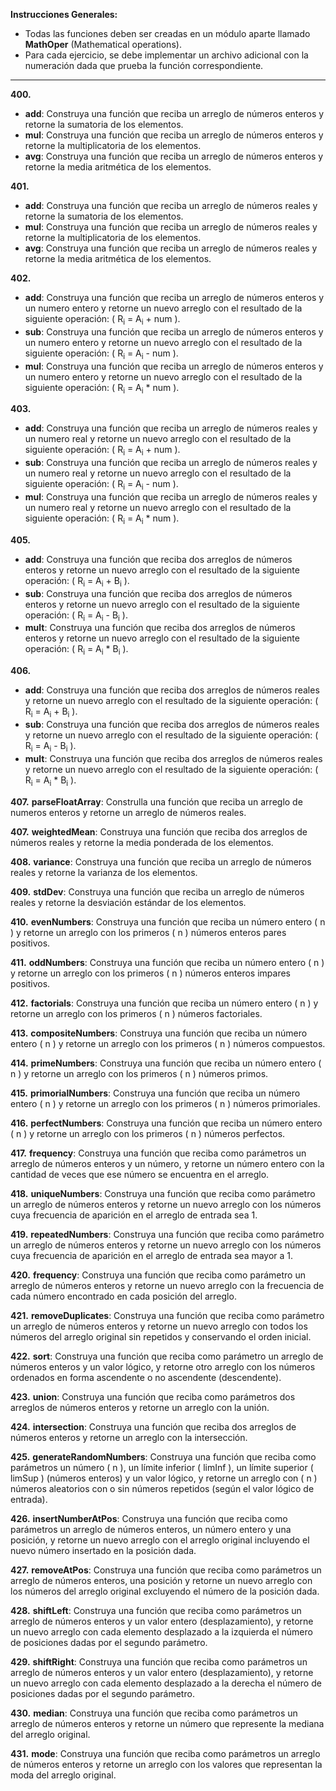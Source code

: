 **Instrucciones Generales:**

- Todas las funciones deben ser creadas en un módulo aparte llamado **MathOper** (Mathematical operations).
- Para cada ejercicio, se debe implementar un archivo adicional con la numeración dada que prueba la función correspondiente.

---

**400.** 
- **add**: Construya una función que reciba un arreglo de números enteros y retorne la sumatoria de los elementos.
- **mul**: Construya una función que reciba un arreglo de números enteros y retorne la multiplicatoria de los elementos.
- **avg**: Construya una función que reciba un arreglo de números enteros y retorne la media aritmética de los elementos.

**401.** 
- **add**: Construya una función que reciba un arreglo de números reales y retorne la sumatoria de los elementos.
- **mul**: Construya una función que reciba un arreglo de números reales y retorne la multiplicatoria de los elementos.
- **avg**: Construya una función que reciba un arreglo de números reales y retorne la media aritmética de los elementos.

**402.**
- **add**: Construya una función que reciba un arreglo de números enteros y un numero entero y retorne un nuevo arreglo con el resultado de la siguiente operación: \( R<sub>i</sub> = A<sub>i</sub> + num \).
- **sub**: Construya una función que reciba un arreglo de números enteros y un numero entero y retorne un nuevo arreglo con el resultado de la siguiente operación: \( R<sub>i</sub> = A<sub>i</sub> - num \).
- **mul**: Construya una función que reciba un arreglo de números enteros y un numero entero y retorne un nuevo arreglo con el resultado de la siguiente operación: \( R<sub>i</sub> = A<sub>i</sub> * num \).

**403.**
- **add**: Construya una función que reciba un arreglo de números reales y un numero real y retorne un nuevo arreglo con el resultado de la siguiente operación: \( R<sub>i</sub> = A<sub>i</sub> + num \).
- **sub**: Construya una función que reciba un arreglo de números reales y un numero real y retorne un nuevo arreglo con el resultado de la siguiente operación: \( R<sub>i</sub> = A<sub>i</sub> - num \).
- **mul**: Construya una función que reciba un arreglo de números reales y un numero real y retorne un nuevo arreglo con el resultado de la siguiente operación: \( R<sub>i</sub> = A<sub>i</sub> * num \).

**405.** 
- **add**: Construya una función que reciba dos arreglos de números enteros y retorne un nuevo arreglo con el resultado de la siguiente operación: \( R<sub>i</sub> = A<sub>i</sub> + B<sub>i</sub> \).
- **sub**: Construya una función que reciba dos arreglos de números enteros y retorne un nuevo arreglo con el resultado de la siguiente operación: \( R<sub>i</sub> = A<sub>i</sub> - B<sub>i</sub> \).
- **mult**: Construya una función que reciba dos arreglos de números enteros y retorne un nuevo arreglo con el resultado de la siguiente operación: \( R<sub>i</sub> = A<sub>i</sub> * B<sub>i</sub> \).

**406.** 
- **add**: Construya una función que reciba dos arreglos de números reales y retorne un nuevo arreglo con el resultado de la siguiente operación: \( R<sub>i</sub> = A<sub>i</sub> + B<sub>i</sub> \).
- **sub**: Construya una función que reciba dos arreglos de números reales y retorne un nuevo arreglo con el resultado de la siguiente operación: \( R<sub>i</sub> = A<sub>i</sub> - B<sub>i</sub> \).
- **mult**: Construya una función que reciba dos arreglos de números reales y retorne un nuevo arreglo con el resultado de la siguiente operación: \( R<sub>i</sub> = A<sub>i</sub> * B<sub>i</sub> \).

**407.** **parseFloatArray**: Construlla una función que reciba un arreglo de numeros enteros y retorne un arreglo de números reales.

**407.** **weightedMean**: Construya una función que reciba dos arreglos de números reales y retorne la media ponderada de los elementos.

**408.** **variance**: Construya una función que reciba un arreglo de números reales y retorne la varianza de los elementos.

**409.** **stdDev**: Construya una función que reciba un arreglo de números reales y retorne la desviación estándar de los elementos.

**410.** **evenNumbers**: Construya una función que reciba un número entero \( n \) y retorne un arreglo con los primeros \( n \) números enteros pares positivos.

**411.** **oddNumbers**: Construya una función que reciba un número entero \( n \) y retorne un arreglo con los primeros \( n \) números enteros impares positivos.

**412.** **factorials**: Construya una función que reciba un número entero \( n \) y retorne un arreglo con los primeros \( n \) números factoriales.

**413.** **compositeNumbers**: Construya una función que reciba un número entero \( n \) y retorne un arreglo con los primeros \( n \) números compuestos.

**414.** **primeNumbers**: Construya una función que reciba un número entero \( n \) y retorne un arreglo con los primeros \( n \) números primos.

**415.** **primorialNumbers**: Construya una función que reciba un número entero \( n \) y retorne un arreglo con los primeros \( n \) números primoriales.

**416.** **perfectNumbers**: Construya una función que reciba un número entero \( n \) y retorne un arreglo con los primeros \( n \) números perfectos.

**417.** **frequency**: Construya una función que reciba como parámetros un arreglo de números enteros y un número, y retorne un número entero con la cantidad de veces que ese número se encuentra en el arreglo.

**418.** **uniqueNumbers**: Construya una función que reciba como parámetro un arreglo de números enteros y retorne un nuevo arreglo con los números cuya frecuencia de aparición en el arreglo de entrada sea 1.

**419.** **repeatedNumbers**: Construya una función que reciba como parámetro un arreglo de números enteros y retorne un nuevo arreglo con los números cuya frecuencia de aparición en el arreglo de entrada sea mayor a 1.

**420.** **frequency**: Construya una función que reciba como parámetro un arreglo de números enteros y retorne un nuevo arreglo con la frecuencia de cada número encontrado en cada posición del arreglo.

**421.** **removeDuplicates**: Construya una función que reciba como parámetro un arreglo de números enteros y retorne un nuevo arreglo con todos los números del arreglo original sin repetidos y conservando el orden inicial.

**422.** **sort**: Construya una función que reciba como parámetro un arreglo de números enteros y un valor lógico, y retorne otro arreglo con los números ordenados en forma ascendente o no ascendente (descendente).

**423.** **union**: Construya una función que reciba como parámetros dos arreglos de números enteros y retorne un arreglo con la unión.

**424.** **intersection**: Construya una función que reciba dos arreglos de números enteros y retorne un arreglo con la intersección.

**425.** **generateRandomNumbers**: Construya una función que reciba como parámetros un número \( n \), un límite inferior \( limInf \), un límite superior \( limSup \) (números enteros) y un valor lógico, y retorne un arreglo con \( n \) números aleatorios con o sin números repetidos (según el valor lógico de entrada).

**426.** **insertNumberAtPos**: Construya una función que reciba como parámetros un arreglo de números enteros, un número entero y una posición, y retorne un nuevo arreglo con el arreglo original incluyendo el nuevo número insertado en la posición dada.

**427.** **removeAtPos**: Construya una función que reciba como parámetros un arreglo de números enteros, una posición y retorne un nuevo arreglo con los números del arreglo original excluyendo el número de la posición dada.

**428.** **shiftLeft**: Construya una función que reciba como parámetros un arreglo de números enteros y un valor entero (desplazamiento), y retorne un nuevo arreglo con cada elemento desplazado a la izquierda el número de posiciones dadas por el segundo parámetro.

**429.** **shiftRight**: Construya una función que reciba como parámetros un arreglo de números enteros y un valor entero (desplazamiento), y retorne un nuevo arreglo con cada elemento desplazado a la derecha el número de posiciones dadas por el segundo parámetro.

**430.** **median**: Construya una función que reciba como parámetros un arreglo de números enteros y retorne un número que represente la mediana del arreglo original.

**431.** **mode**: Construya una función que reciba como parámetros un arreglo de números enteros y retorne un arreglo con los valores que representan la moda del arreglo original.

